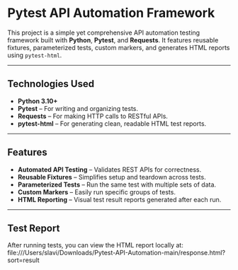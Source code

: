 # Pytest API Automation Framework

This project is a simple yet comprehensive API automation testing framework built with **Python**, **Pytest**, and **Requests**. It features reusable fixtures, parameterized tests, custom markers, and generates HTML reports using `pytest-html`.

---

## Technologies Used

- **Python 3.10+**
- **Pytest** – For writing and organizing tests.
- **Requests** – For making HTTP calls to RESTful APIs.
- **pytest-html** – For generating clean, readable HTML test reports.

---

## Features

- **Automated API Testing** – Validates REST APIs for correctness.
- **Reusable Fixtures** – Simplifies setup and teardown across tests.
- **Parameterized Tests** – Run the same test with multiple sets of data.
- **Custom Markers** – Easily run specific groups of tests.
- **HTML Reporting** – Visual test result reports generated after each run.

---

##  Test Report

After running tests, you can view the HTML report locally at: file:///Users/slavi/Downloads/Pytest-API-Automation-main/response.html?sort=result

